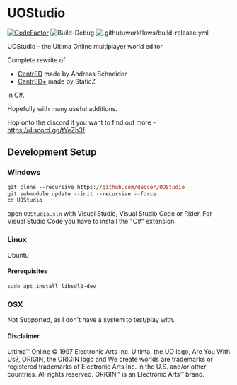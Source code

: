 # UOStudio
[![CodeFactor](https://www.codefactor.io/repository/github/deccer/uostudio/badge)](https://www.codefactor.io/repository/github/deccer/ncentred)
![Build-Debug](https://github.com/deccer/UOStudio/workflows/Build-Debug/badge.svg)
![.github/workflows/build-release.yml](https://github.com/deccer/UOStudio/workflows/.github/workflows/build-release.yml/badge.svg)

UOStudio - the Ultima Online multiplayer world editor

Complete rewrite of
- [CentrED](https://redmine.aksdb.de/projects/centred/wiki/CentrED) made by Andreas Schneider
- [CentrED+](https://uo.wzk.cz/centred-plus/) made by StaticZ

 in C#.

Hopefully with many useful additions.

Hop onto the discord if you want to find out more - https://discord.gg/tYeZh3f

## Development Setup

### Windows

```ps
git clone --recursive https://github.com/deccer/UOStudio
git submodule update --init --recursive --force
cd UOStudio
```

open `UOStudio.sln` with Visual Studio, Visual Studio Code or Rider.
For Visual Studio Code you have to install the "C#" extension.

### Linux

Ubuntu

#### Prerequisites
```bash
sudo apt install libsdl2-dev
```

### OSX

Not Supported, as I don't have a system to test/play with.

#### Disclaimer
Ultima™ Online © 1997 Electronic Arts Inc. Ultima, the UO logo, Are You With Us?, ORIGIN, the ORIGIN logo and We create worlds are trademarks or registered trademarks of Electronic Arts Inc. in the U.S. and/or other countries. All rights reserved. ORIGIN™ is an Electronic Arts™ brand.

